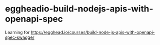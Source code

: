 # eggheadio-build-nodejs-apis-with-openapi-spec
Learning for https://egghead.io/courses/build-node-js-apis-with-openapi-spec-swagger
